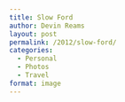 ```yaml
---
title: Slow Ford
author: Devin Reams
layout: post
permalink: /2012/slow-ford/
categories:
  - Personal
  - Photos
  - Travel
format: image
---
```

